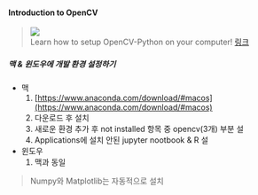 #### Introduction to OpenCV 
> ![](https://docs.opencv.org/3.0-beta/_images/opencv_logo.jpg)  
Learn how to setup OpenCV-Python on your computer! [링크](https://docs.opencv.org/3.0-beta/doc/py_tutorials/py_setup/py_table_of_contents_setup/py_table_of_contents_setup.html#py-table-of-content-setup)

##### 맥 & 윈도우에 개발 환경 설정하기
* 맥
    1. [https://www.anaconda.com/download/#macos](https://www.anaconda.com/download/#macos)
    2. 다운로드 후 설치
    3. 새로운 환경 추가 후 not installed 항목 중 opencv(3개) 부분 설
    4. Applications에 설치 안된 jupyter nootbook & R 설
* 윈도우 
    1. 맥과 동일
    
> Numpy와 Matplotlib는 자동적으로 설치  


